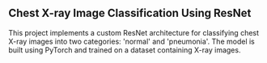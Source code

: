 ## Chest X-ray Image Classification Using ResNet

This project implements a custom ResNet architecture for classifying chest X-ray images into two categories: 'normal' and 'pneumonia'. The model is built using PyTorch and trained on a dataset containing X-ray images.
